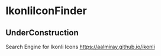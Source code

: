 # IkonliIconFinder
## UnderConstruction
Search Engine for Ikonli Icons
https://aalmiray.github.io/ikonli
